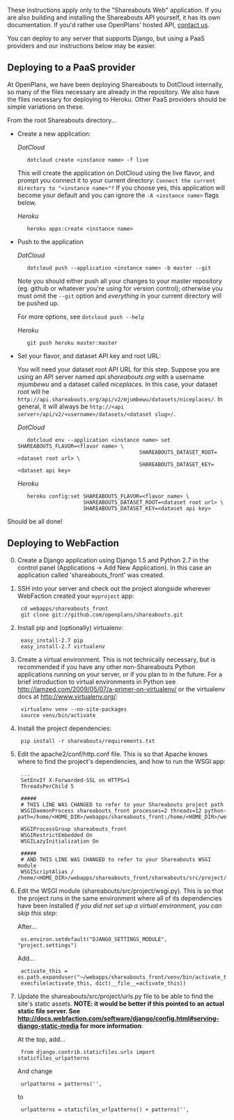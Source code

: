 These instructions apply only to the "Shareabouts Web" application.
If you are also building and installing the Shareabouts API yourself,
it has its own documentation. If you'd rather use OpenPlans' hosted API, [contact us](api.shareabouts.org).

You can deploy to any server that supports Django, but using a PaaS providers and our instructions below may be easier. 

Deploying to a PaaS provider
----------------------------

At OpenPlans, we have been deploying Shareabouts to DotCloud internally, so many
of the files necessary are already in the repository.  We also have the files
necessary for deploying to Heroku.  Other PaaS providers should be simple
variations on these.

From the root Shareabouts directory...

* Create a new application:

  *DotCloud*

         dotcloud create <instance name> -f live

  This will create the application on DotCloud using the live flavor, and prompt you connect it to your current directory: `Connect the current directory to "<instance name>"?` If you choose yes, this application will become your default and you can ignore the `-A <instance name>` flags below.

  *Heroku*

         heroku apps:create <instance name>

* Push to the application

  *DotCloud*

         dotcloud push --application <instance name> -b master --git

  Note you should either push all your changes to your master repository (eg. github or whatever you're using for version control); otherwise you must omit the `--git` option and _everything_ in your current directory will be pushed up.

  For more options, see `dotcloud push --help`

  *Heroku*

         git push heroku master:master

* Set your flavor, and dataset API key and root URL:

  You will need your dataset root API URL for this step.  Suppose you are using an API server named *api.shareabouts.org* with a username *mjumbewu* and a dataset called *niceplaces*. In this case, your dataset root will he `http://api.shareabouts.org/api/v2/mjumbewu/datasets/niceplaces/`.  In general, it will always be `http://<api server>/api/v2/<username>/datasets/<dataset slug>/`.

  *DotCloud*

         dotcloud env --application <instance name> set SHAREABOUTS_FLAVOR=<flavor name> \
                                             SHAREABOUTS_DATASET_ROOT=<dataset root url> \
                                             SHAREABOUTS_DATASET_KEY=<dataset api key>

  *Heroku*

         heroku config:set SHAREABOUTS_FLAVOR=<flavor name> \
                           SHAREABOUTS_DATASET_ROOT=<dataset root url> \
                           SHAREABOUTS_DATASET_KEY=<dataset api key>

Should be all done!


Deploying to WebFaction
-----------------------

0. Create a Django application using Django 1.5 and Python 2.7 in the control panel (Applications -> Add New Application). In this case an application called 'shareabouts_front' was created.

1. SSH into your server and check out the project alongside wherever WebFaction created your `myproject` app:

        cd webapps/shareabouts_front
        git clone git://github.com/openplans/shareabouts.git

2. Install pip and (optionally) virtualenv:

        easy_install-2.7 pip
        easy_install-2.7 virtualenv

3. Create a virtual environment.  This is not technically necessary, but is recommended if you have any other non-Shareabouts Python applications running on your server, or if you plan to in the future.  For a brief introduction to virtual environments in Python see http://iamzed.com/2009/05/07/a-primer-on-virtualenv/ or the virtualenv docs at http://www.virtualenv.org/:

        virtualenv venv --no-site-packages
        source venv/bin/activate

4. Install the project dependencies:

        pip install -r shareabouts/requirements.txt

5. Edit the apache2/conf/http.conf file. This is so that Apache knows where to find the project's dependencies, and how to run the WSGI app:

        ...
        SetEnvIf X-Forwarded-SSL on HTTPS=1
        ThreadsPerChild 5

        #####
        # THIS LINE WAS CHANGED to refer to your Shareabouts project path
        WSGIDaemonProcess shareabouts_front processes=2 threads=12 python-path=/home/<HOME_DIR>/webapps/shareabouts_front:/home/<HOME_DIR>/webapps/shareabouts_front/shareabouts/src:/home/<HOME_DIR>/webapps/shareabouts_front/lib/python2.7

        WSGIProcessGroup shareabouts_front
        WSGIRestrictEmbedded On
        WSGILazyInitialization On

        #####
        # AND THIS LINE WAS CHANGED to refer to your Shareabouts WSGI module
        WSGIScriptAlias / /home/<HOME_DIR>/webapps/shareabouts_front/shareabouts/src/project/wsgi.py


6. Edit the WSGI module (shareabouts/src/project/wsgi.py).  This is so that the project runs in the same environment where all of its dependencies have been installed  *If you did not set up a virtual environment, you can skip this step*:

   After...

        os.environ.setdefault("DJANGO_SETTINGS_MODULE", "project.settings")

   Add...

        activate_this = os.path.expanduser("~/webapps/shareabouts_front/venv/bin/activate_this.py")
        execfile(activate_this, dict(__file__=activate_this))


7. Update the shareabouts/src/project/urls.py file to be able to find the site's static assets.  **NOTE: it would be better if this pointed to an actual static file server.  See http://docs.webfaction.com/software/django/config.html#serving-django-static-media for more information**:

   At the top, add...

        from django.contrib.staticfiles.urls import staticfiles_urlpatterns

   And change

        urlpatterns = patterns('',

   to

        urlpatterns = staticfiles_urlpatterns() + patterns('',
